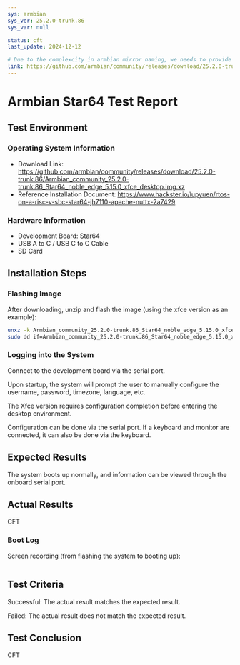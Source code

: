 ```yaml
---
sys: armbian
sys_ver: 25.2.0-trunk.86
sys_var: null

status: cft
last_update: 2024-12-12

# Due to the complexcity in armbian mirror naming, we needs to provide the download link for sync tools in the metadata.
link: https://github.com/armbian/community/releases/download/25.2.0-trunk.86/Armbian_community_25.2.0-trunk.86_Star64_noble_edge_5.15.0_xfce_desktop.img.xz
---
```


# Armbian Star64 Test Report

## Test Environment

### Operating System Information

- Download Link: https://github.com/armbian/community/releases/download/25.2.0-trunk.86/Armbian_community_25.2.0-trunk.86_Star64_noble_edge_5.15.0_xfce_desktop.img.xz
- Reference Installation Document: https://www.hackster.io/lupyuen/rtos-on-a-risc-v-sbc-star64-jh7110-apache-nuttx-2a7429

### Hardware Information

- Development Board: Star64
- USB A to C / USB C to C Cable
- SD Card

## Installation Steps

### Flashing Image

After downloading, unzip and flash the image (using the xfce version as an example):
```bash
unxz -k Armbian_community_25.2.0-trunk.86_Star64_noble_edge_5.15.0_xfce_desktop.img.xz
sudo dd if=Armbian_community_25.2.0-trunk.86_Star64_noble_edge_5.15.0_xfce_desktop.img of=/dev/your/sdcard bs=1M status=progress
```

### Logging into the System

Connect to the development board via the serial port.

Upon startup, the system will prompt the user to manually configure the username, password, timezone, language, etc.

The Xfce version requires configuration completion before entering the desktop environment.

Configuration can be done via the serial port. If a keyboard and monitor are connected, it can also be done via the keyboard.

## Expected Results

The system boots up normally, and information can be viewed through the onboard serial port.

## Actual Results

CFT

### Boot Log

Screen recording (from flashing the system to booting up):
```log
```

## Test Criteria

Successful: The actual result matches the expected result.

Failed: The actual result does not match the expected result.

## Test Conclusion

CFT